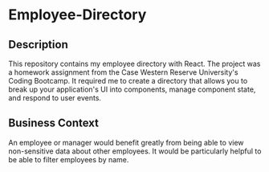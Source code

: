 # Employee-Directory

## Description
This repository contains my employee directory with React. The project was a homework assignment from the Case Western Reserve University's Coding Bootcamp. It required me to create a directory that allows you to break up your application's UI into components, manage component state, and respond to user events.

## Business Context
An employee or manager would benefit greatly from being able to view non-sensitive data about other employees. It would be particularly helpful to be able to filter employees by name.